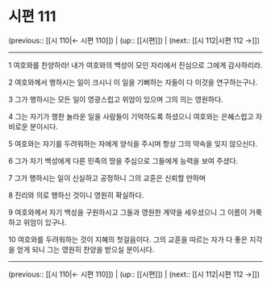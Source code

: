# 시편 111

(previous:: [[시 110|← 시편 110]]) | (up:: [[시편]]) | (next:: [[시 112|시편 112 →]])

***




1 
여호와를 찬양하라! 내가 여호와의 백성이 모인 자리에서 진심으로 그에게 감사하리라. 



2 
여호와께서 행하시는 일이 크시니 이 일을 기뻐하는 자들이 다 이것을 연구하는구나. 



3 
그가 행하시는 모든 일이 영광스럽고 위엄이 있으며 그의 의는 영원하다. 



4 
그는 자기가 행한 놀라운 일을 사람들이 기억하도록 하셨으니 여호와는 은혜스럽고 자비로운 분이시다. 



5 
여호와는 자기를 두려워하는 자에게 양식을 주시며 항상 그의 약속을 잊지 않으신다. 



6 
그가 자기 백성에게 다른 민족의 땅을 주심으로 그들에게 능력을 보여 주셨다. 



7 
그가 행하시는 일이 신실하고 공정하니 그의 교훈은 신뢰할 만하며 



8 
진리와 의로 행하신 것이니 영원히 확실하다. 



9 
여호와께서 자기 백성을 구원하시고 그들과 영원한 계약을 세우셨으니 그 이름이 거룩하고 위엄이 있구나. 



10 
여호와를 두려워하는 것이 지혜의 첫걸음이다. 그의 교훈을 따르는 자가 다 좋은 지각을 얻게 되니 그는 영원히 찬양을 받으실 분이시다.

***

(previous:: [[시 110|← 시편 110]]) | (up:: [[시편]]) | (next:: [[시 112|시편 112 →]])
